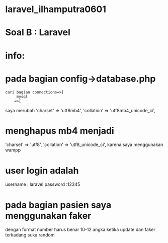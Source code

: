 
# laravel_ilhamputra0601


# Soal B : Laravel

# info:
# pada bagian config->database.php
    cari bagian connections=>[
         mysql
        =>[
  saya merubah 
    'charset' => 'utf8mb4',
    'collation' => 'utf8mb4_unicode_ci',
  
 # menghapus mb4 menjadi 
   'charset' => 'utf8',
  'collation' => 'utf8_unicode_ci',
  karena saya menggunakan wampp
  
 # user login adalah
  username : laravel
  password :12345
  
  # pada bagian pasien saya menggunakan faker
  dengan format number harus benar 10-12 angka
 ketika update dan faker terkadang suka random
